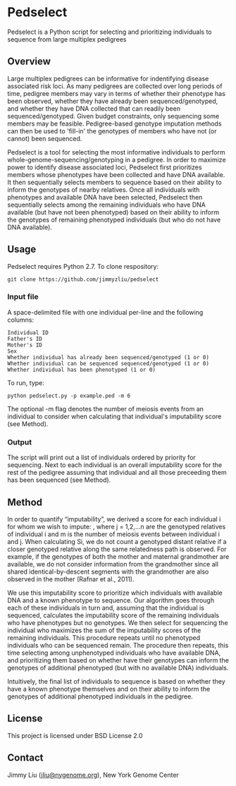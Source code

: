 # Pedselect
Pedselect is a Python script for selecting and prioritizing individuals to sequence from large multiplex pedigrees

## Overview
Large multiplex pedigrees can be informative for indentifying disease associated risk loci. As many pedigrees are collected over long periods of time, pedigree members may vary in terms of whether their phenotype has been observed, whether they have already been sequenced/genotyped, and whether they have DNA collected that can readily been sequenced/genotyped. Given budget constraints, only sequencing some members may be feasible. Pedigree-based genotype imputation methods can then be used to 'fill-in' the genotypes of members who have not (or cannot) been sequenced.

Pedselect is a tool for selecting the most informative individuals to perform whole-genome-sequencing/genotyping in a pedigree. In order to maximize power to identify disease associated loci, Pedselect first prioritizes members whose phenotypes have been collected and have DNA available. It then sequentially selects members to sequence based on their ability to inform the genotypes of nearby relatives. Once all individuals with phenotypes and available DNA have been selected, Pedselect then sequentially selects among the remaining individuals who have DNA available (but have not been phenotyped) based on their ability to inform the genotypes of remaining phenotyped individuals (but who do not have DNA available).

## Usage
Pedselect requires Python 2.7. To clone respository:
```
git clone https://github.com/jimmyzliu/pedselect
```

### Input file
A space-delimited file with one individual per-line and the following columns:
```
Individual ID
Father's ID
Mother's ID
Sex
Whether individual has already been sequenced/genotyped (1 or 0)
Whether individual can be sequenced sequenced/genotyped (1 or 0)
Whether individual has been phenotyped (1 or 0)
```

To run, type:
```
python pedselect.py -p example.ped -m 6
```

The optional -m flag denotes the number of meiosis events from an individual to consider when calculating that individual's imputability score (see Method).

### Output
The script will print out a list of individuals ordered by priority for sequencing. Next to each individual is an overall imputability score for the rest of the pedigree assuming that individual and all those preceeding them has been sequenced (see Method).

## Method
In order to quantify “imputability”, we derived a score for each individual i for whom we wish to impute: , where j = 1,2,…n are the genotyped relatives of individual i and m is the number of meiosis events between individual i and j. When calculating Si, we do not count a genotyped distant relative if a closer genotyped relative along the same relatedness path is observed. For example, if the genotypes of both the mother and maternal grandmother are available, we do not consider information from the grandmother since all shared identical-by-descent segments with the grandmother are also observed in the mother (Rafnar et al., 2011).

We use this imputability score to prioritize which individuals with available DNA and a known phenotype to sequence. Our algorithm goes through each of these individuals in turn and, assuming that the individual is sequenced, calculates the imputability score of the remaining individuals who have phenotypes but no genotypes. We then select for sequencing the individual who maximizes the sum of the imputability scores of the remaining individuals. This procedure repeats until no phenotyped individuals who can be sequenced remain. The procedure then repeats, this time selecting among unphenotyped individuals who have available DNA, and prioritizing them based on whether have their genotypes can inform the genotypes of additional phenotyped (but with no available DNA) individuals. 

Intuitively, the final list of individuals to sequence is based on whether they have a known phenotype themselves and on their ability to inform the genotypes of additional phenotyped individuals in the pedigree.

## License
This project is licensed under BSD License 2.0

## Contact
Jimmy Liu (jliu@nygenome.org), New York Genome Center


